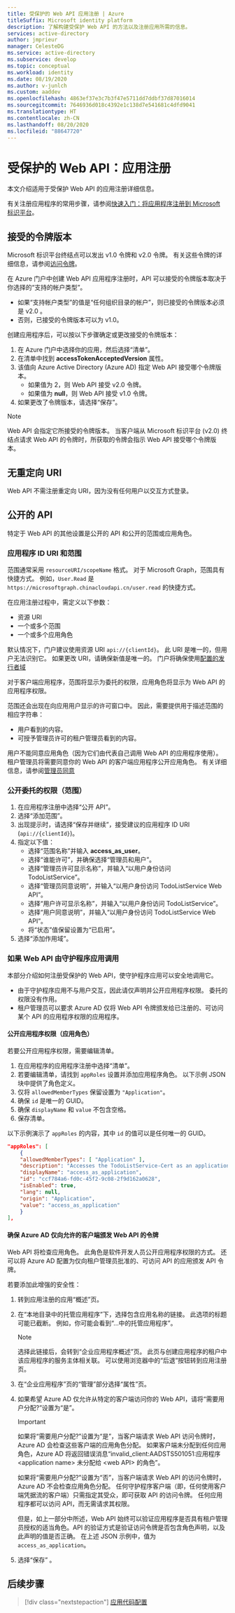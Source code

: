 ```yaml
---
title: 受保护的 Web API 应用注册 | Azure
titleSuffix: Microsoft identity platform
description: 了解构建受保护 Web API 的方法以及注册应用所需的信息。
services: active-directory
author: jmprieur
manager: CelesteDG
ms.service: active-directory
ms.subservice: develop
ms.topic: conceptual
ms.workload: identity
ms.date: 08/19/2020
ms.author: v-junlch
ms.custom: aaddev
ms.openlocfilehash: 4863ef37e3c7b3f47e5711dd7ddbf37d87016014
ms.sourcegitcommit: 7646936d018c4392e1c138d7e541681c4dfd9041
ms.translationtype: HT
ms.contentlocale: zh-CN
ms.lasthandoff: 08/20/2020
ms.locfileid: "88647720"
---
```

# <a name="protected-web-api-app-registration"></a>受保护的 Web API：应用注册

本文介绍适用于受保护 Web API 的应用注册详细信息。

有关注册应用程序的常用步骤，请参阅[快速入门：将应用程序注册到 Microsoft 标识平台](quickstart-register-app.md)。

## <a name="accepted-token-version"></a>接受的令牌版本

Microsoft 标识平台终结点可以发出 v1.0 令牌和 v2.0 令牌。 有关这些令牌的详细信息，请参阅[访问令牌](access-tokens.md)。

在 Azure 门户中创建 Web API 应用程序注册时，API 可以接受的令牌版本取决于你选择的“支持的帐户类型”。

- 如果“支持帐户类型”的值是“任何组织目录的帐户”，则已接受的令牌版本必须是 v2.0 。
- 否则，已接受的令牌版本可以为 v1.0。

创建应用程序后，可以按以下步骤确定或更改接受的令牌版本：

1. 在 Azure 门户中选择你的应用，然后选择“清单”。
1. 在清单中找到 **accessTokenAcceptedVersion** 属性。
1. 该值向 Azure Active Directory (Azure AD) 指定 Web API 接受哪个令牌版本。
    - 如果值为 2，则 Web API 接受 v2.0 令牌。
    - 如果值为 **null**，则 Web API 接受 v1.0 令牌。
1. 如果更改了令牌版本，请选择“保存”。

> [!NOTE]
> Web API 会指定它所接受的令牌版本。 当客户端从 Microsoft 标识平台 (v2.0) 终结点请求 Web API 的令牌时，所获取的令牌会指示 Web API 接受哪个令牌版本。

## <a name="no-redirect-uri"></a>无重定向 URI

Web API 不需注册重定向 URI，因为没有任何用户以交互方式登录。

## <a name="exposed-api"></a>公开的 API

特定于 Web API 的其他设置是公开的 API 和公开的范围或应用角色。

### <a name="application-id-uri-and-scopes"></a>应用程序 ID URI 和范围

范围通常采用 `resourceURI/scopeName` 格式。 对于 Microsoft Graph，范围具有快捷方式。 例如，`User.Read` 是 `https://microsoftgraph.chinacloudapi.cn/user.read` 的快捷方式。

在应用注册过程中，需定义以下参数：

- 资源 URI
- 一个或多个范围
- 一个或多个应用角色

默认情况下，门户建议使用资源 URI `api://{clientId}`。 此 URI 是唯一的，但用户无法识别它。 如果更改 URI，请确保新值是唯一的。 门户将确保使用[配置的发行者域](howto-configure-publisher-domain.md)

对于客户端应用程序，范围将显示为委托的权限，应用角色将显示为 Web API 的应用程序权限。 

范围还会出现在向应用用户显示的许可窗口中。 因此，需要提供用于描述范围的相应字符串：

- 用户看到的内容。
- 可授予管理员许可的租户管理员看到的内容。

用户不能同意应用角色（因为它们由代表自己调用 Web API 的应用程序使用）。 租户管理员将需要同意你的 Web API 的客户端应用程序公开应用角色。 有关详细信息，请参阅[管理员同意](v2-admin-consent.md)

### <a name="exposing-delegated-permissions-scopes"></a>公开委托的权限（范围）

1. 在应用程序注册中选择“公开 API”。
1. 选择“添加范围”。 
1. 出现提示时，请选择“保存并继续”，接受建议的应用程序 ID URI (`api://{clientId}`)。
1. 指定以下值：
    - 选择“范围名称”并输入 **access_as_user**。
    - 选择“谁能许可”，并确保选择“管理员和用户”。 
    - 选择“管理员许可显示名称”，并输入“以用户身份访问 TodoListService”。 
    - 选择“管理员同意说明”，并输入“以用户身份访问 TodoListService Web API”。 
    - 选择“用户许可显示名称”，并输入“以用户身份访问 TodoListService”。 
    - 选择“用户同意说明”，并输入“以用户身份访问 TodoListService Web API”。 
    - 将“状态”值保留设置为“已启用”。 
 1. 选择“添加作用域”。

### <a name="if-your-web-api-is-called-by-a-daemon-app"></a>如果 Web API 由守护程序应用调用

本部分介绍如何注册受保护的 Web API，使守护程序应用可以安全地调用它。

- 由于守护程序应用不与用户交互，因此请仅声明并公开应用程序权限。 委托的权限没有作用。
- 租户管理员可以要求 Azure AD 仅将 Web API 令牌颁发给已注册的、可访问某个 API 的应用程序权限的应用程序。

#### <a name="exposing-application-permissions-app-roles"></a>公开应用程序权限（应用角色）

若要公开应用程序权限，需要编辑清单。

1. 在应用程序的应用程序注册中选择“清单”。
1. 若要编辑清单，请找到 `appRoles` 设置并添加应用程序角色。 以下示例 JSON 块中提供了角色定义。
1. 仅将 `allowedMemberTypes` 保留设置为 `"Application"`。
1. 确保 `id` 是唯一的 GUID。
1. 确保 `displayName` 和 `value` 不包含空格。
1. 保存清单。

以下示例演示了 `appRoles` 的内容，其中 `id` 的值可以是任何唯一的 GUID。

```json
"appRoles": [
    {
    "allowedMemberTypes": [ "Application" ],
    "description": "Accesses the TodoListService-Cert as an application.",
    "displayName": "access_as_application",
    "id": "ccf784a6-fd0c-45f2-9c08-2f9d162a0628",
    "isEnabled": true,
    "lang": null,
    "origin": "Application",
    "value": "access_as_application"
    }
],
```

#### <a name="ensuring-that-azure-ad-issues-tokens-for-your-web-api-to-only-allowed-clients"></a>确保 Azure AD 仅向允许的客户端颁发 Web API 的令牌

Web API 将检查应用角色。 此角色是软件开发人员公开应用程序权限的方式。 还可以将 Azure AD 配置为仅向租户管理员批准的、可访问 API 的应用颁发 API 令牌。

若要添加此增强的安全性：

1. 转到应用注册的应用“概述”页。
1. 在“本地目录中的托管应用程序”下，选择包含应用名称的链接。 此选项的标题可能已截断。 例如，你可能会看到“...中的托管应用程序”。

   > [!NOTE]
   >
   > 选择此链接后，会转到“企业应用程序概述”页。 此页与创建应用程序的租户中该应用程序的服务主体相关联。 可以使用浏览器中的“后退”按钮转到应用注册页。

1. 在“企业应用程序”页的“管理”部分选择“属性”页。 
1. 如果希望 Azure AD 仅允许从特定的客户端访问你的 Web API，请将“需要用户分配?”设置为“是”。 

   > [!IMPORTANT]
   >
   > 如果将“需要用户分配?”设置为“是”，当客户端请求 Web API 访问令牌时，Azure AD 会检查这些客户端的应用角色分配。  如果客户端未分配到任何应用角色，Azure AD 将返回错误消息“invalid_client:AADSTS501051:应用程序 \<application name\> 未分配给 \<web API\> 的角色”。
   >
   > 如果将“需要用户分配?”设置为“否”，当客户端请求 Web API 的访问令牌时，Azure AD 不会检查应用角色分配。  任何守护程序客户端（即，任何使用客户端凭据流的客户端）只需指定其受众，即可获取 API 的访问令牌。 任何应用程序都可以访问 API，而无需请求其权限。
   >
   > 但是，如上一部分中所述，Web API 始终可以验证应用程序是否具有租户管理员授权的适当角色。API 的验证方式是验证访问令牌是否包含角色声明，以及此声明的值是否正确。 在上述 JSON 示例中，值为 `access_as_application`。

1. 选择“保存” 。

## <a name="next-steps"></a>后续步骤

> [!div class="nextstepaction"]
> [应用代码配置](scenario-protected-web-api-app-configuration.md)

